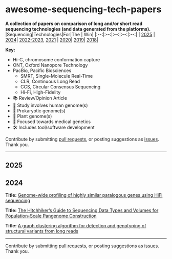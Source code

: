 # awesome-sequencing-tech-papers

**A collection of papers on comparison of long and/or short read sequencing technologies (and data generated from the platforms).**
|Sequencing|Technologies|For|The | Win|
|:--:|:--:|:--:|:--:|:--:|
| [2025](https://github.com/Nazeeefa/awesome-sequencing-tech-papers#2025) | [2024](https://github.com/Nazeeefa/awesome-sequencing-tech-papers#2024)| [2022-2023](https://github.com/Nazeeefa/awesome-sequencing-tech-papers/blob/master/Sequencing_Tech_Papers_2022-2023.md), [2021](https://github.com/Nazeeefa/awesome-sequencing-tech-papers/blob/master/Sequencing_Tech_2021_Papers.md) | [2020](https://github.com/Nazeeefa/awesome-sequencing-tech-papers/blob/master/Sequencing_Tech_2020_Papers.md)| [2019](https://github.com/Nazeeefa/awesome-sequencing-tech-papers/blob/master/Sequencing_Tech_2019_Papers.md)| [2018](https://github.com/Nazeeefa/awesome-sequencing-tech-papers/blob/master/Sequencing_Tech_2018_Papers.md)|
  
**Key:**
  - Hi-C, chromosome conformation capture
  - ONT, Oxford Nanopore Technology
  - PacBio, Pacific Biosciences
    - SMRT, Single-Molecule Real-Time
    - CLR, Continuous Long Read
    - CCS, Circular Consensus Sequencing
    - Hi-Fi, High-Fidelity
  - 📚 Review/Opinion Article
  - 🧬 Study involves human genome(s)
  - 🦠 Prokaryotic genome(s)
  - 🌱 Plant genome(s)
  - 💉 Focused towards medical genetics
  - 🛠 Includes tool/software development
  
  
Contribute by submitting [pull requests](https://github.com/Nazeeefa/awesome-sequencing-tech-papers/pulls), or posting suggestions as [issues](https://github.com/Nazeeefa/awesome-sequencing-tech-papers/issues). Thank you.

---
## 2025

## 2024

**Title:** [Genome-wide profiling of highly similar paralogous genes using HiFi sequencing](https://www.biorxiv.org/content/10.1101/2024.04.19.590294v1)

**Title:** [The Hitchhiker’s Guide to Sequencing Data Types and Volumes for Population-Scale Pangenome Construction](https://www.biorxiv.org/content/10.1101/2024.03.14.585029v2)

**Title:** [A graph clustering algorithm for detection and genotyping of structural variants from long reads](https://doi.org/10.1093/gigascience/giad112)

---

Contribute by submitting [pull requests](https://github.com/Nazeeefa/awesome-sequencing-tech-papers/pulls), or posting suggestions as [issues](https://github.com/Nazeeefa/awesome-sequencing-tech-papers/issues). Thank you.

